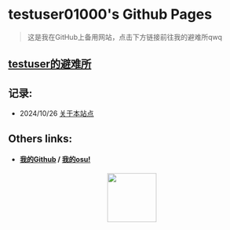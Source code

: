 # testuser01000's Github Pages

> 这是我在GitHub上备用网站，点击下方链接前往我的避难所qwq

## [testuser的避难所](http://testuser.ysepan.com)

## 记录:
- 2024/10/26 [关于本站点](docs/1.md)

## Others links:

- #### [我的Github](https://github.com/testuser01000) / [我的osu!](https://osu.ppy.sh/users/31860102) 

<p align="center"><img src="https://cdn.jsdelivr.net/gh/testuser01000/testuser01000.github.io/!.jpg" width="100"/></p>
